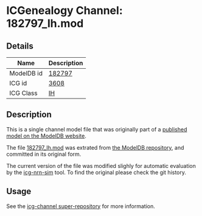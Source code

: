 # ICGenealogy Channel: 182797\_Ih.mod

## Details

Name | Description
---- | -----------
ModelDB id | [182797](http://senselab.med.yale.edu/ModelDB/ShowModel.cshtml?model=182797)
ICG id | [3608](http://icg.neurotheory.ox.ac.uk/channels/4/3608)
ICG Class | [IH](http://icg.neurotheory.ox.ac.uk/channels/4)

## Description

This is a single channel model file that was originally part of a [published model on the ModelDB website](http://senselab.med.yale.edu/mModelDB/ShowModel.cshtml?model=182797).


The file [182797\_Ih.mod](182797_Ih.mod) was extrated from [the ModelDB repository](http://senselab.med.yale.edu/ModelDB/ShowModel.cshtml?model=182797), and committed in its original form.

The current version of the file was modified slighly for automatic evaluation by the [icg-nrn-sim](https://github.com/icgenealogy/icg-nrn-sim) tool. To find the original please check the git history.


## Usage

See the [icg-channel super-repository](https://github.com/icgenealogy/icg-channels) for more information.